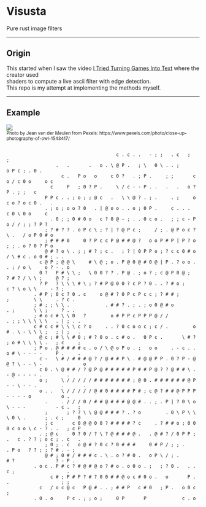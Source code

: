 # Visusta

Pure rust image filters

---

## Origin

This started when I saw the video [I Tried Turning Games Into Text](https://www.youtube.com/watch?v=gg40RWiaHRY) where the creator used  \
shaders to compute a live ascii filter with edge detection.  \
This repo is my attempt at implementing the methods myself.

---

## Example

<div>
  <img src="https://images.pexels.com/photos/1543417/pexels-photo-1543417.jpeg?auto=compress&cs=tinysrgb&w=630&h=375&dpr=1"/>
</div>
<div>
  <sub>Photo by Jean van der Meulen from Pexels: https://www.pexels.com/photo/close-up-photography-of-owl-1543417/</sub>
</div>

```

                                        c . c . .   - ; ;   . c   ;     ;
                  .   .       .   o . \ @ P .   ; \   0 \ . . ;       o P c ; . 0 .
                    c .   P o   o     c 0 ?   . ; P .     ; ;       c o / c 0 o     o c
                c     P   ; 0 ? P .     \ / c - - P . .   .   .   o ? P . ; ;   c
              P P c . . ; o ; ; @ c   .   \ \ @ ? . ; .     . ;     o c o ? o c 0 .   .
              . ; o ; o o ? 0   . | @ o o . . o ; 0 P .     c . . .   c 0 \ 0 o     c
                . 0 ; ; 0 # 0 o   c ? 0 @ - ; . . 0 c o .   ; ; c - P o / / ; ; ? P ?
              ; ? # ? ? . o P c \ ; ? | ? @ P c ;     / ; . @ P o c ? \ .   / o P 0 # o
              ; # # # 0     0 ? P c c P @ # # @ ?   o o P # P | P ? o     ; ; . o ? 0 ? P o
              @ # ? o \ . ; ; # ? ; c .   ; ? | 0 P P o ; ? c c 0 # o     / \ # c . o 0 # ; . .
            c @ P ; @ @ \     # \ @ ; o . P @ 0 @ # 0 @ | P . ? o o .   . ; / o \     o ? - . o
            0 ?   P # \ \ ;   \ 0 0 ? ? . P @ . ; o ? ; c @ P 0 @ ;   ? # ? / \ \ ;     @ ? ;
            ? P   ? \ \ \ # \ ; ? # P @ 0 0 ? c P ? 0 . . ? # o ;       c ? \ o \ \     - ? ;
          . # P ; 0 c ? 0 . c     o @ # ? 0 P c P c c ; ? # # ;       ;         \ \     . ? c .
          ; # ; ; \ \ .             . # # ? . ; . ; o 0 @ # o         . ;       \ \ ;     ? . .
          ; # o c # \ \ 0   ?         o # P P c P P P @ / /           . ; ; \ \ \ \ \   . | ; . .
          c # c c # \ \ \ c ? o     . . ? 0 c o o c ; c / .         o # . \ - \ \ \ ;   ; | ;   .
            @ c ; # \ \ # 0 ; # ? 0 o . c # o .   0 P c .       \ # ? ; o # \ \ \ \ .   ; c     ;
          ; P o . @ # # # # c . o / \ @ o P o . ;   o o     . - c . . o # \ - - - -     P .     .
            c -   \ # / # # # @ ? / @ # # P \ . # @ @ P P . 0 ? P - @ @ ? \ - - \ -               o
            c 0 . \ @ # # / ? @ P @ # # # # # P # # P @ ? ? @ # # \ . - @ - - - - .         .
            o ;     \ / / / / / # # # # # # # ; @ 0 . # # # # # # @ P - - \ - - .         .       .
            o . .   \ / / / / / @ # 0 # # # # P # ; c @ ? # # @ P P P - - - - o           o .
              .     . / / / 0 / # # @ # # # @ @ # . . ; . P | ? 0 \ o \ - - -           - c .   ;
              ;       ; ? ? \ \ @ @ # # # ? . ? o         . 0 \ P \ \ \ 0 \ .       ; . c ;     0
              ; c       c 0 @ @ 0 0 ? # # # # ? c     . ? # # o ; 0 0 0 c o o \ c - ? . .   ; c P
            . ; @ c     0 ? 0 / ? \ ? @ # # # @ .   . @ # ? / 0 P P ; .   c . ? ? ; o c ; . c   .
              ; 0 ; . c   o @ # ? 0 c ? 0 # # #     0 # P / ; ; .     . P o   ? ? ; ; ? # . - ;
              @ # ; 0 # / # # # c . \ . o ? # 0 .   o P \ / ; .       # ?               ? - P .
          . o c . P # c ? # @ # @ o ? # o . o 0 o . ;   ; ? 0 .   . . c ;                   .
                c # ; P # P ? # ? 0 0 # # @ o c # 0 o .   o       P . .                   ; ;
            c   / o c @ c   P @ # . . ; # # P   c # 0   ; P .   o 0 c ;
          . 0 . o     P c . ; ; o ;     0 P       P             c . o
```
